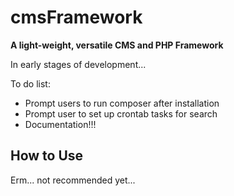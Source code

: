 cmsFramework
========================

__A light-weight, versatile CMS and PHP Framework__

In early stages of development...

To do list:

 - Prompt users to run composer after installation
 - Prompt user to set up crontab tasks for search
 - Documentation!!!

How to Use
-------------------------

Erm... not recommended yet...